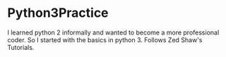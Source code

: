 # Python3Practice
I learned python 2 informally and wanted to become a more professional coder. So I started with the basics in python 3. Follows Zed Shaw's Tutorials. 

